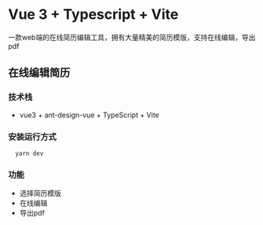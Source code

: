 # Vue 3 + Typescript + Vite

一款web端的在线简历编辑工具，拥有大量精美的简历模版，支持在线编辑，导出pdf

## 在线编辑简历

### 技术栈

* vue3 + ant-design-vue + TypeScript + Vite 

### 安装运行方式  
```
  yarn dev  
```
### 功能

* 选择简历模版
* 在线编辑 
* 导出pdf


